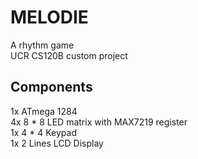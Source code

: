 # MELODIE
A rhythm game\
UCR CS120B custom project
## Components
1x ATmega 1284\
4x 8 * 8 LED matrix with MAX7219 register\
1x 4 * 4 Keypad\
1x 2 Lines LCD Display
